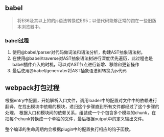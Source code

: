 
## babel

> 将ES6及其以上的的js语法转换位ES5；以便代码能够正常的跑在一些旧版本浏览器中。

### babel过程
1. 使用@babel/parser对代码做词法和语法分析，构建AST抽象语法树。
2. 在使用@babel/traverse对AST抽象语法树进行深度优先遍历，此过程也是babel插件介入的时机，可以对AST节点进行新增、移除和更新操作
3. 最后使用@babel/generrater将AST抽象语法树转换为js代码


## webpack打包过程
根据entry中配置，开始解析入口文件，调用loader中的配置对文件中的依赖进行翻译，在找出模块中依赖的模块，递归这个步骤直到所有文件都经过了这个步骤的处理，
根据入口和模块间的依赖关系，组装成一个个包含多个模块的chunk，在把每个chunk转换成一个单独的文件，最后根据output中的定义输出文件。

整个编译的生命周期内会根据plugin中的配置执行相应的钩子函数。

